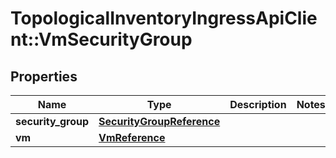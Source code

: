 # TopologicalInventoryIngressApiClient::VmSecurityGroup

## Properties
Name | Type | Description | Notes
------------ | ------------- | ------------- | -------------
**security_group** | [**SecurityGroupReference**](SecurityGroupReference.md) |  | 
**vm** | [**VmReference**](VmReference.md) |  | 


